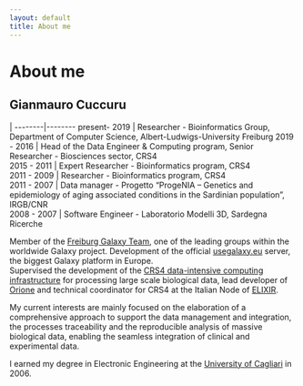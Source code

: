```yaml
---
layout: default
title: About me
---
```

# About me

## Gianmauro Cuccuru

   | 
--------|-------- 
present- 2019 | Researcher - Bioinformatics Group, Department of Computer Science, Albert-Ludwigs-University Freiburg 
2019 - 2016 | Head of the Data Engineer & Computing program, Senior Researcher - Biosciences sector, CRS4  
2015 - 2011 | Expert Researcher - Bioinformatics program, CRS4  
2011 - 2009 | Researcher - Bioinformatics program, CRS4  
2011 - 2007 | Data manager - Progetto “ProgeNIA – Genetics and epidemiology of aging associated conditions in the Sardinian population”, IRGB/CNR  
2008 - 2007 | Software Engineer - Laboratorio Modelli 3D, Sardegna Ricerche  


Member of the​ [Freiburg Galaxy Team](https://galaxyproject.eu/freiburg), one of the leading groups within the worldwide Galaxy project. Development of the official [usegalaxy.eu](https://usegalaxy.eu) server, the biggest Galaxy platform in Europe.  
Supervised the development of the [CRS4 data-intensive computing infrastructure](http://next.crs4.it) for processing large scale biological data, lead developer of [Orione](/projects/orione) and technical coordinator for CRS4 at the Italian Node of [ELIXIR](http://elixir-italy.org/en).

My current interests are mainly focused on the elaboration of a comprehensive
 approach to support the data management and  integration, the processes 
 traceability and the reproducible analysis of massive biological data, 
 enabling the seamless integration of clinical and experimental data.

I earned my degree in Electronic Engineering at the [University of Cagliari](https://www.unica.it) in 2006.

